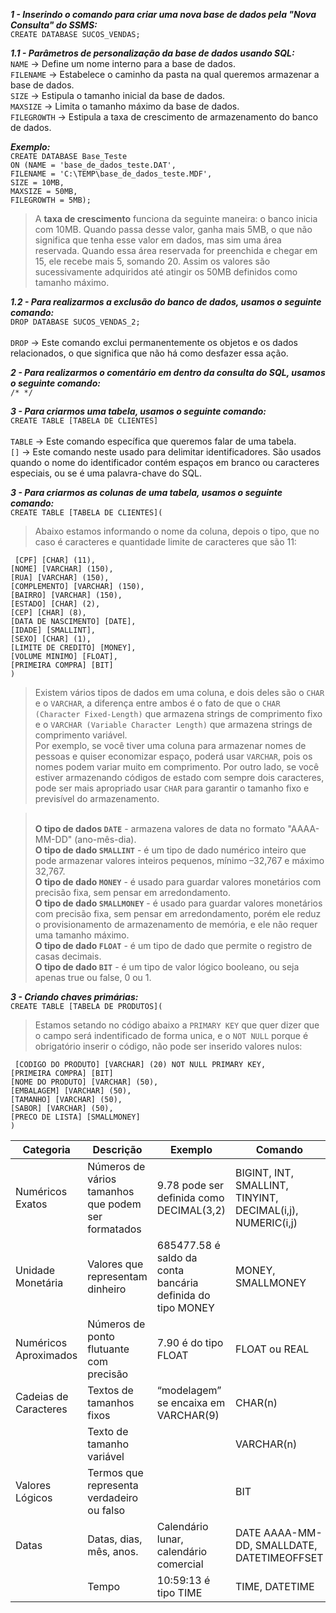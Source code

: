 ***1 - Inserindo o comando para criar uma nova base de dados pela "Nova Consulta" do SSMS:***
<br> `CREATE DATABASE SUCOS_VENDAS;`

***1.1 - Parâmetros de personalização da base de dados usando SQL:***
<br> `NAME` -> Define um nome interno para a base de dados.
<br> `FILENAME` -> Estabelece o caminho da pasta na qual queremos armazenar a base de dados.
<br> `SIZE` -> Estipula o tamanho inicial da base de dados.
<br> `MAXSIZE` -> Limita o tamanho máximo da base de dados.
<br> `FILEGROWTH` -> Estipula a taxa de crescimento de armazenamento do banco de dados.

***Exemplo:***
<br>`CREATE DATABASE Base_Teste`<br>
`ON (NAME = 'base_de_dados_teste.DAT',`<br>
        `FILENAME = 'C:\TEMP\base_de_dados_teste.MDF',`<br>
        `SIZE = 10MB,`<br>
        `MAXSIZE = 50MB,`<br>
        `FILEGROWTH = 5MB);`
>A **taxa de crescimento** funciona da seguinte maneira: o banco inicia com 10MB. Quando passa desse valor, ganha mais 5MB, o que não significa
>que tenha esse valor em dados, mas sim uma área reservada. Quando essa área reservada for preenchida e chegar em 15, ele recebe mais 5, somando 20.
> Assim os valores são sucessivamente adquiridos até atingir os 50MB definidos como tamanho máximo.

***1.2 - Para realizarmos a exclusão do banco de dados, usamos o seguinte comando:***
<br> `DROP DATABASE SUCOS_VENDAS_2;`
<br>
<br> `DROP` -> Este comando exclui permanentemente os objetos e os dados relacionados, o que significa que não há como desfazer essa ação.

***2 - Para realizarmos o comentário em dentro da consulta do SQL, usamos o seguinte comando:***
<br> `/* */`

***3 - Para criarmos uma tabela, usamos o seguinte comando:***
<br> `CREATE TABLE [TABELA DE CLIENTES]`
<br>
<br> `TABLE` -> Este comando específica que queremos falar de uma tabela.
<br> `[]` -> Este comando neste usado para delimitar identificadores. São usados quando o nome do identificador contém espaços em branco ou caracteres especiais, ou se é uma palavra-chave do SQL.

***3 - Para criarmos as colunas de uma tabela, usamos o seguinte comando:***
<br> `CREATE TABLE [TABELA DE CLIENTES](`

>Abaixo estamos informando o nome da coluna, depois o tipo, que no caso é caracteres e quantidade limite de caracteres que são 11:

` [CPF] [CHAR] (11),`
<br>`[NOME] [VARCHAR] (150),`
<br>`[RUA] [VARCHAR] (150),`
<br>`[COMPLEMENTO] [VARCHAR] (150),`
<br>`[BAIRRO] [VARCHAR] (150),`
<br>`[ESTADO] [CHAR] (2),`
<br>`[CEP] [CHAR] (8),`
<br>`[DATA DE NASCIMENTO] [DATE],`
<br>`[IDADE] [SMALLINT],`
<br>`[SEXO] [CHAR] (1),`
<br>`[LIMITE DE CREDITO] [MONEY],`
<br>`[VOLUME MINIMO] [FLOAT],`
<br>`[PRIMEIRA COMPRA] [BIT]`
<br>`)`

>Existem vários tipos de dados em uma coluna, e dois deles são o `CHAR` e o `VARCHAR`, a diferença entre ambos é o fato de que o `CHAR (Character Fixed-Length)` que armazena strings de comprimento fixo e o `VARCHAR (Variable Character Length)` que armazena strings de comprimento variável. 
<br> Por exemplo, se você tiver uma coluna para armazenar nomes de pessoas e quiser economizar espaço, poderá usar `VARCHAR`, pois os nomes podem variar muito em comprimento. Por outro lado, se você estiver armazenando códigos de estado com sempre dois caracteres, pode ser mais apropriado usar `CHAR` para garantir o tamanho fixo e previsível do armazenamento.

><br>**O tipo de dados `DATE`** - armazena valores de data no formato "AAAA-MM-DD" (ano-mês-dia).
><br>**O tipo de dado `SMALLINT`** - é um tipo de dado numérico inteiro que pode armazenar valores inteiros pequenos, mínimo –32,767 e máximo 32,767. 
><br>**O tipo de dado `MONEY`** - é usado para guardar valores monetários com precisão fixa, sem pensar em arredondamento.
><br>**O tipo de dado `SMALLMONEY`** - é usado para guardar valores monetários com precisão fixa, sem pensar em arredondamento, porém ele reduz o provisionamento de armazenamento de memória, e ele não requer uma tamanho máximo.
><br>**O tipo de dado `FLOAT`** - é um tipo de dado que permite o registro de casas decimais.
><br>**O tipo de dado `BIT`** - é um tipo de valor lógico booleano, ou seja apenas true ou false, 0 ou 1.

***3 - Criando chaves primárias:***
<br> `CREATE TABLE [TABELA DE PRODUTOS](`

>Estamos setando no código abaixo a `PRIMARY KEY` que quer dizer que o campo será indentificado de forma unica, e o `NOT NULL` porque é obrigatório inserir o código, não pode ser inserido valores nulos:

` [CODIGO DO PRODUTO] [VARCHAR] (20) NOT NULL PRIMARY KEY,`
<br>`[PRIMEIRA COMPRA] [BIT]`
<br>`[NOME DO PRODUTO] [VARCHAR] (50),`
<br>`[EMBALAGEM] [VARCHAR] (50),`
<br>`[TAMANHO] [VARCHAR] (50),`
<br>`[SABOR] [VARCHAR] (50),`
<br>`[PRECO DE LISTA] [SMALLMONEY]`
<br>`)`

| Categoria        |                 Descrição                           | Exemplo                                  |               Comando           |
|------------------|-----------------------------------------------------|------------------------------------------|---------------------------------|
| Numéricos Exatos | Números de vários tamanhos que podem ser formatados | 9.78 pode ser definida como DECIMAL(3,2) | BIGINT, INT, SMALLINT, TINYINT, DECIMAL(i,j), NUMERIC(i,j) |
| Unidade Monetária | Valores que representam dinheiro | 685477.58 é saldo da conta bancária definida do tipo MONEY | MONEY, SMALLMONEY |
| Numéricos Aproximados | Números de ponto flutuante com precisão | 7.90 é do tipo FLOAT | FLOAT ou REAL |
| Cadeias de Caracteres | Textos de tamanhos fixos  | “modelagem” se encaixa em VARCHAR(9) | CHAR(n) |
|                       | Texto de tamanho variável |           | VARCHAR(n) |
| Valores Lógicos  |Termos que representa verdadeiro ou falso |          | BIT |
| Datas  	   | Datas, dias, mês, anos.        | Calendário lunar, calendário comercial | DATE AAAA-MM-DD, SMALLDATE, DATETIMEOFFSET |
|                  | Tempo	                    | 10:59:13 é tipo TIME  | TIME, DATETIME |

















